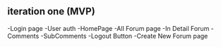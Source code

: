 ## iteration one (MVP)
 -Login page
    -User auth
 -HomePage
    -All Forum page
        -In Detail Forum
            -Comments
                -SubComments
 -Logout Button
        -Create New Forum page